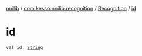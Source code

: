 [nnilib](../../index.md) / [com.kesso.nnilib.recognition](../index.md) / [Recognition](index.md) / [id](./id.md)

# id

`val id: `[`String`](https://kotlinlang.org/api/latest/jvm/stdlib/kotlin/-string/index.html)
